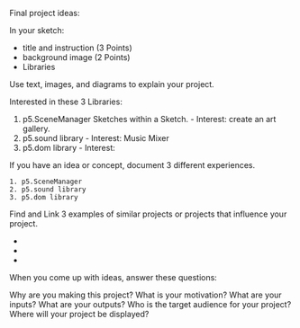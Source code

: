 Final project ideas:

In your sketch:
- title and instruction (3 Points)
- background image (2 Points)
- Libraries



Use text, images, and diagrams to explain your project.




Interested in these 3 Libraries:

  1. p5.SceneManager Sketches within a Sketch.
            - Interest: create an art gallery.
  2. p5.sound library
            - Interest: Music Mixer
  3. p5.dom library
            - Interest:



  If you have an idea or concept, document 3 different experiences.

    1. p5.SceneManager
    2. p5.sound library
    3. p5.dom library




Find and Link 3 examples of similar projects or projects that influence your project.

  -
  -
  -





When you come up with ideas, answer these questions:

Why are you making this project? What is your motivation?
What are your inputs?
What are your outputs?
Who is the target audience for your project?
Where will your project be displayed?
